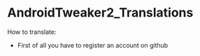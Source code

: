 AndroidTweaker2_Translations
============================

How to translate:

- First of all you have to register an account on github
